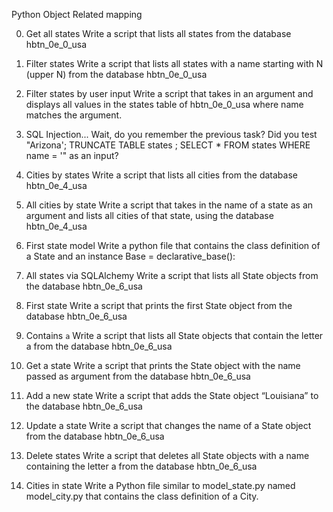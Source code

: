 Python Object Related mapping 

0. Get all states
Write a script that lists all states from the database hbtn_0e_0_usa

1. Filter states
Write a script that lists all states with a name starting with N (upper N) from the database hbtn_0e_0_usa

2. Filter states by user input
Write a script that takes in an argument and displays all values in the states table of hbtn_0e_0_usa where name matches the argument.

3. SQL Injection...
Wait, do you remember the previous task? Did you test "Arizona'; TRUNCATE TABLE states ; SELECT * FROM states WHERE name = '" as an input?

4. Cities by states
Write a script that lists all cities from the database hbtn_0e_4_usa

5. All cities by state
Write a script that takes in the name of a state as an argument and lists all cities of that state, using the database hbtn_0e_4_usa

6. First state model
Write a python file that contains the class definition of a State and an instance Base = declarative_base():

7. All states via SQLAlchemy
Write a script that lists all State objects from the database hbtn_0e_6_usa

8. First state
Write a script that prints the first State object from the database hbtn_0e_6_usa

9. Contains `a`
Write a script that lists all State objects that contain the letter a from the database hbtn_0e_6_usa

10. Get a state
Write a script that prints the State object with the name passed as argument from the database hbtn_0e_6_usa

11. Add a new state
Write a script that adds the State object “Louisiana” to the database hbtn_0e_6_usa

12. Update a state
Write a script that changes the name of a State object from the database hbtn_0e_6_usa

13. Delete states
Write a script that deletes all State objects with a name containing the letter a from the database hbtn_0e_6_usa

14. Cities in state
Write a Python file similar to model_state.py named model_city.py that contains the class definition of a City.


